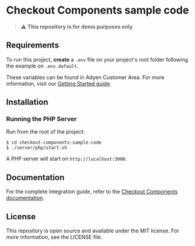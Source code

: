 # Checkout Components sample code

> ⚠️ **This repository is for demo purposes only**

## Requirements

To run this project, **create** a `.env` file on your project's root folder following the example on `.env.default`.

These variables can be found in Adyen Customer Area. For more information, visit our [Getting Started guide](https://docs.adyen.com/developers/get-started-with-adyen/create-a-test-account).

## Installation

### Running the PHP Server

Run from the root of the project:

```
$ cd checkout-components-sample-code
$ ./server/php/start.sh
```

A PHP server will start on `http://localhost:3000`.

## Documentation

For the complete integration guide, refer to the [Checkout Components documentation](https://docs.adyen.com/developers/checkout/api-integration#collectdetailswithcomponentscomponents).

## License

This repository is open source and available under the MIT license. For more information, see the LICENSE file.
